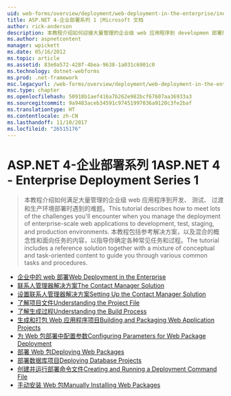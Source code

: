 ```yaml
---
uid: web-forms/overview/deployment/web-deployment-in-the-enterprise/index
title: ASP.NET 4-企业部署系列 1 |Microsoft 文档
author: rick-anderson
description: 本教程介绍如何迎接大量管理的企业级 web 应用程序到 developmen 部署时遇到的难题...
ms.author: aspnetcontent
manager: wpickett
ms.date: 05/16/2012
ms.topic: article
ms.assetid: 83e0a572-428f-4bea-9638-1a031c6901c0
ms.technology: dotnet-webforms
ms.prod: .net-framework
msc.legacyurl: /web-forms/overview/deployment/web-deployment-in-the-enterprise
msc.type: chapter
ms.openlocfilehash: 50918b1aef416a7b262e982bcf67607aa36933a3
ms.sourcegitcommit: 9a9483aceb34591c97451997036a9120c3fe2baf
ms.translationtype: HT
ms.contentlocale: zh-CN
ms.lasthandoff: 11/10/2017
ms.locfileid: "26515176"
---
```

<a name="aspnet-4---enterprise-deployment-series-1"></a><span data-ttu-id="75ee4-103">ASP.NET 4-企业部署系列 1</span><span class="sxs-lookup"><span data-stu-id="75ee4-103">ASP.NET 4 - Enterprise Deployment Series 1</span></span>
====================
> <span data-ttu-id="75ee4-104">本教程介绍如何满足大量管理的企业级 web 应用程序到开发、 测试、 过渡和生产环境部署时遇到的难题。</span><span class="sxs-lookup"><span data-stu-id="75ee4-104">This tutorial describes how to meet lots of the challenges you'll encounter when you manage the deployment of enterprise-scale web applications to development, test, staging, and production environments.</span></span> <span data-ttu-id="75ee4-105">本教程包括参考解决方案，以及混合的概念性和面向任务的内容，以指导你确定各种常见任务和过程。</span><span class="sxs-lookup"><span data-stu-id="75ee4-105">The tutorial includes a reference solution together with a mixture of conceptual and task-oriented content to guide you through various common tasks and procedures.</span></span>


- [<span data-ttu-id="75ee4-106">企业中的 web 部署</span><span class="sxs-lookup"><span data-stu-id="75ee4-106">Web Deployment in the Enterprise</span></span>](web-deployment-in-the-enterprise.md)
- [<span data-ttu-id="75ee4-107">联系人管理器解决方案</span><span class="sxs-lookup"><span data-stu-id="75ee4-107">The Contact Manager Solution</span></span>](the-contact-manager-solution.md)
- [<span data-ttu-id="75ee4-108">设置联系人管理器解决方案</span><span class="sxs-lookup"><span data-stu-id="75ee4-108">Setting Up the Contact Manager Solution</span></span>](setting-up-the-contact-manager-solution.md)
- [<span data-ttu-id="75ee4-109">了解项目文件</span><span class="sxs-lookup"><span data-stu-id="75ee4-109">Understanding the Project File</span></span>](understanding-the-project-file.md)
- [<span data-ttu-id="75ee4-110">了解生成过程</span><span class="sxs-lookup"><span data-stu-id="75ee4-110">Understanding the Build Process</span></span>](understanding-the-build-process.md)
- [<span data-ttu-id="75ee4-111">生成和打包 Web 应用程序项目</span><span class="sxs-lookup"><span data-stu-id="75ee4-111">Building and Packaging Web Application Projects</span></span>](building-and-packaging-web-application-projects.md)
- [<span data-ttu-id="75ee4-112">为 Web 包部署中配置参数</span><span class="sxs-lookup"><span data-stu-id="75ee4-112">Configuring Parameters for Web Package Deployment</span></span>](configuring-parameters-for-web-package-deployment.md)
- [<span data-ttu-id="75ee4-113">部署 Web 包</span><span class="sxs-lookup"><span data-stu-id="75ee4-113">Deploying Web Packages</span></span>](deploying-web-packages.md)
- [<span data-ttu-id="75ee4-114">部署数据库项目</span><span class="sxs-lookup"><span data-stu-id="75ee4-114">Deploying Database Projects</span></span>](deploying-database-projects.md)
- [<span data-ttu-id="75ee4-115">创建并运行部署命令文件</span><span class="sxs-lookup"><span data-stu-id="75ee4-115">Creating and Running a Deployment Command File</span></span>](creating-and-running-a-deployment-command-file.md)
- [<span data-ttu-id="75ee4-116">手动安装 Web 包</span><span class="sxs-lookup"><span data-stu-id="75ee4-116">Manually Installing Web Packages</span></span>](manually-installing-web-packages.md)
